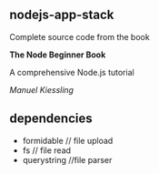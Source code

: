 ## nodejs-app-stack

Complete source code from the book 

**The Node Beginner Book**

A comprehensive Node.js tutorial

*Manuel Kiessling*

## dependencies

* formidable // file upload
* fs // file read
* querystring //file parser
  

